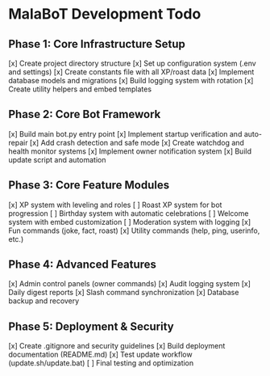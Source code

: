 # MalaBoT Development Todo

## Phase 1: Core Infrastructure Setup
[x] Create project directory structure
[x] Set up configuration system (.env and settings)
[x] Create constants file with all XP/roast data
[x] Implement database models and migrations
[x] Build logging system with rotation
[x] Create utility helpers and embed templates

## Phase 2: Core Bot Framework
[x] Build main bot.py entry point
[x] Implement startup verification and auto-repair
[x] Add crash detection and safe mode
[x] Create watchdog and health monitor systems
[x] Implement owner notification system
[x] Build update script and automation

## Phase 3: Core Feature Modules
[x] XP system with leveling and roles
[ ] Roast XP system for bot progression
[ ] Birthday system with automatic celebrations
[ ] Welcome system with embed customization
[ ] Moderation system with logging
[x] Fun commands (joke, fact, roast)
[x] Utility commands (help, ping, userinfo, etc.)

## Phase 4: Advanced Features
[x] Admin control panels (owner commands)
[x] Audit logging system
[x] Daily digest reports
[x] Slash command synchronization
[x] Database backup and recovery

## Phase 5: Deployment & Security
[x] Create .gitignore and security guidelines
[x] Build deployment documentation (README.md)
[x] Test update workflow (update.sh/update.bat)
[ ] Final testing and optimization